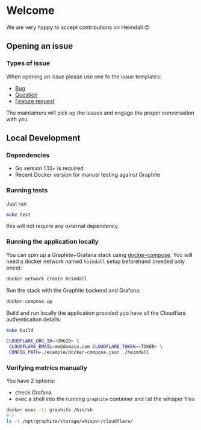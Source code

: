 # Welcome
We are very happy to accept contributions on Heimdall 😍

## Opening an issue

### Types of issue

When opening an issue please use one fo the issue templates:

* [Bug](.github/ISSUE_TEMPLATE/bug.md)
* [Question](.github/ISSUE_TEMPLATE/question.md)
* [Feature request](.github/ISSUE_TEMPLATE/feature_request.md)

The maintainers will pick up the issues and engage the proper conversation with you.

## Local Development

### Dependencies

* Go version 1.13+ is required
* Recent Docker version for manuel testing against Graphite

### Running tests

Just run 
```bash
make test
```

this will not require any external dependency.

### Running the application locally

You can spin up a Graphite+Grafana stack using [docker-compose](./docker-compose.yml).
You will need a docker network named `heimdall` setup beforehand (needed only once):

```bash
docker network create heimdall
``` 

Run the stack with the Graphite backend and Grafana:
```bash
docker-compose up
```

Build and run locally the application provided yuo have all the Cloudflare authentication details:

```bash
make build

CLOUDFLARE_ORG_ID=<ORGID> \
 CLOUDFLARE_EMAIL=me@domain.com CLOUDFLARE_TOKEN=<TOKEN> \
 CONFIG_PATH=./example/docker-compose.json ./heimdall
```

### Verifying metrics manually

You have 2 options:

* check Grafana
* exec a shell into the running `graphite` container and list the whisper files
```bash
docker exec -ti graphite /bin/sh
#->
ls -l /opt/graphite/storage/whisper/cloudflare/
```
